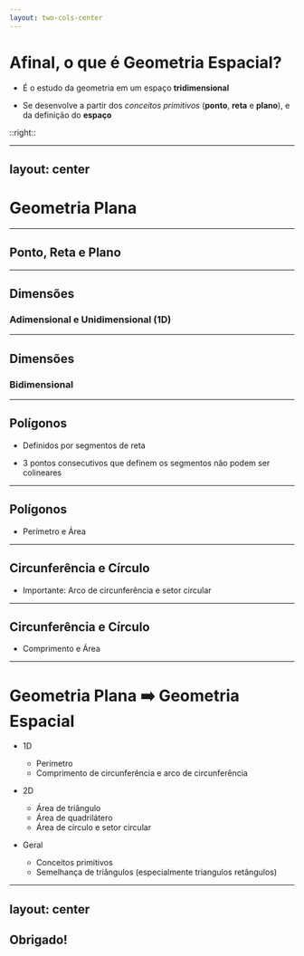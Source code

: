 ```yaml
---
layout: two-cols-center
---
```


# Afinal, o que é **Geometria Espacial**?

<v-clicks>

- É o estudo da geometria em um espaço **tridimensional**

- Se desenvolve a partir dos _conceitos primitivos_ (**ponto**, **reta** e **plano**), e da definição do **espaço**

</v-clicks>

::right::

<Solids />

---
layout: center
---

# Geometria Plana

<PlaneGeometry />

---

## Ponto, Reta e Plano

<PointLinePlane />

---

## Dimensões

### Adimensional e Unidimensional (1D)

---

## Dimensões

### Bidimensional

---

## Polígonos

<v-clicks>

- Definidos por segmentos de reta

- 3 pontos consecutivos que definem os segmentos não podem ser colineares

</v-clicks>

---

## Polígonos

- Perímetro e Área

---

## Circunferência e Círculo

- Importante: Arco de circunferência e setor circular

---

## Circunferência e Círculo

- Comprimento e Área

---

# Geometria Plana ➡️ Geometria Espacial

<v-clicks>

- 1D
    - Perímetro
    - Comprimento de circunferência e arco de circunferência

- 2D
    - Área de triângulo
    - Área de quadrilátero
    - Área de círculo e setor circular

- Geral
    - Conceitos primitivos
    - Semelhança de triângulos (especialmente triangulos retângulos)

</v-clicks>

---
layout: center
---

## Obrigado!